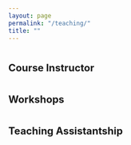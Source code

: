 ```yaml
---
layout: page
permalink: "/teaching/"
title: ""
---
```


# <span style="font-size: 20px; ">Course Instructor</span>

# <span style="font-size: 20px; ">Workshops</span>

# <span style="font-size: 20px; ">Teaching Assistantship</span>


